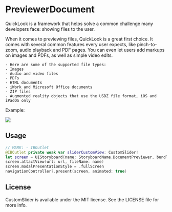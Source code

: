 # PreviewerDocument
QuickLook is a framework that helps solve a common challenge many developers face: showing files to the user.

When it comes to previewing files, QuickLook is a great first choice. It comes with several common features every user expects, like pinch-to-zoom, audio playback and PDF pages. You can even let users add markups on images and PDFs, as well as simple video edits.

	- Here are some of the supported file types:
	- Images
	- Audio and video files
	- PDFs
	- HTML documents
	- iWork and Microsoft Office documents
	- ZIP files
	- Augmented reality objects that use the USDZ file format, iOS and iPadOS only

Example:

![](screenshots/example.gif)

## Usage

 ```swift
 // MARK: - IBOutlet
@IBOutlet private weak var sliderCustomView: CustomSlider!
let screen = UIStoryboard(name: StoryboardName.DocumentPreviewer, bundle: nil).instantiateViewController(viewControllerType: DocumentPreviewer.self)
screen.attactView(url: url, fileName: name)
screen.modalPresentationStyle = .fullScreen
navigationController?.present(screen, animated: true)
 ```
## License
CustomSlider is available under the MIT license. See the LICENSE file for more info.
